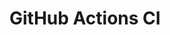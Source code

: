 # GitHub Actions CI





























































































































































































































































































































































































































































































































































































































































































































































